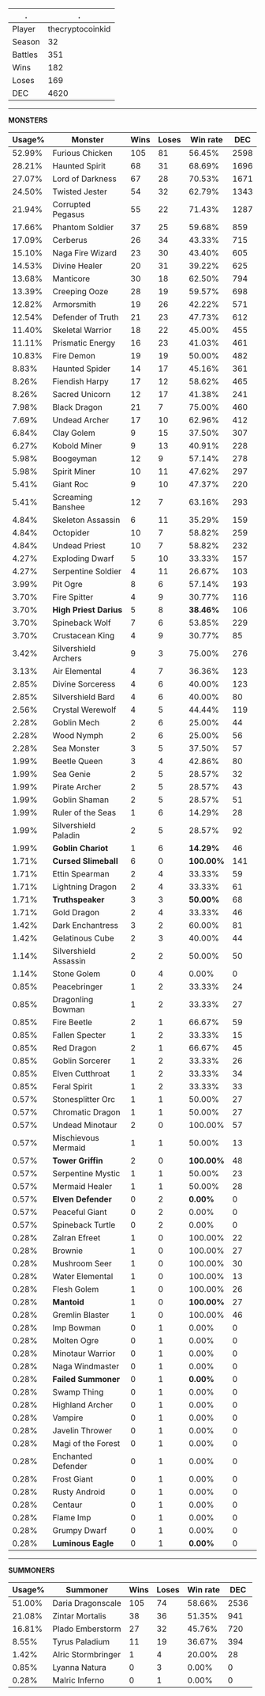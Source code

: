 .|.
|-|-
Player|thecryptocoinkid
Season|32
Battles|351
Wins|182
Loses|169
DEC|4620

---
**MONSTERS**

Usage%|Monster|Wins|Loses|Win rate|DEC|
-|-|-|-|-|-|
52.99%|Furious Chicken|105|81|56.45%|2598|
28.21%|Haunted Spirit|68|31|68.69%|1696|
27.07%|Lord of Darkness|67|28|70.53%|1671|
24.50%|Twisted Jester|54|32|62.79%|1343|
21.94%|Corrupted Pegasus|55|22|71.43%|1287|
17.66%|Phantom Soldier|37|25|59.68%|859|
17.09%|Cerberus|26|34|43.33%|715|
15.10%|Naga Fire Wizard|23|30|43.40%|605|
14.53%|Divine Healer|20|31|39.22%|625|
13.68%|Manticore|30|18|62.50%|794|
13.39%|Creeping Ooze|28|19|59.57%|698|
12.82%|Armorsmith|19|26|42.22%|571|
12.54%|Defender of Truth|21|23|47.73%|612|
11.40%|Skeletal Warrior|18|22|45.00%|455|
11.11%|Prismatic Energy|16|23|41.03%|461|
10.83%|Fire Demon|19|19|50.00%|482|
8.83%|Haunted Spider|14|17|45.16%|361|
8.26%|Fiendish Harpy|17|12|58.62%|465|
8.26%|Sacred Unicorn|12|17|41.38%|241|
7.98%|Black Dragon|21|7|75.00%|460|
7.69%|Undead Archer|17|10|62.96%|412|
6.84%|Clay Golem|9|15|37.50%|307|
6.27%|Kobold Miner|9|13|40.91%|228|
5.98%|Boogeyman|12|9|57.14%|278|
5.98%|Spirit Miner|10|11|47.62%|297|
5.41%|Giant Roc|9|10|47.37%|220|
5.41%|Screaming Banshee|12|7|63.16%|293|
4.84%|Skeleton Assassin|6|11|35.29%|159|
4.84%|Octopider|10|7|58.82%|259|
4.84%|Undead Priest|10|7|58.82%|232|
4.27%|Exploding Dwarf|5|10|33.33%|157|
4.27%|Serpentine Soldier|4|11|26.67%|103|
3.99%|Pit Ogre|8|6|57.14%|193|
3.70%|Fire Spitter|4|9|30.77%|116|
3.70%|**High Priest Darius**|5|8|**38.46%**|106|
3.70%|Spineback Wolf|7|6|53.85%|229|
3.70%|Crustacean King|4|9|30.77%|85|
3.42%|Silvershield Archers|9|3|75.00%|276|
3.13%|Air Elemental|4|7|36.36%|123|
2.85%|Divine Sorceress|4|6|40.00%|123|
2.85%|Silvershield Bard|4|6|40.00%|80|
2.56%|Crystal Werewolf|4|5|44.44%|119|
2.28%|Goblin Mech|2|6|25.00%|44|
2.28%|Wood Nymph|2|6|25.00%|56|
2.28%|Sea Monster|3|5|37.50%|57|
1.99%|Beetle Queen|3|4|42.86%|80|
1.99%|Sea Genie|2|5|28.57%|32|
1.99%|Pirate Archer|2|5|28.57%|43|
1.99%|Goblin Shaman|2|5|28.57%|51|
1.99%|Ruler of the Seas|1|6|14.29%|28|
1.99%|Silvershield Paladin|2|5|28.57%|92|
1.99%|**Goblin Chariot**|1|6|**14.29%**|46|
1.71%|**Cursed Slimeball**|6|0|**100.00%**|141|
1.71%|Ettin Spearman|2|4|33.33%|59|
1.71%|Lightning Dragon|2|4|33.33%|61|
1.71%|**Truthspeaker**|3|3|**50.00%**|68|
1.71%|Gold Dragon|2|4|33.33%|46|
1.42%|Dark Enchantress|3|2|60.00%|81|
1.42%|Gelatinous Cube|2|3|40.00%|44|
1.14%|Silvershield Assassin|2|2|50.00%|50|
1.14%|Stone Golem|0|4|0.00%|0|
0.85%|Peacebringer|1|2|33.33%|24|
0.85%|Dragonling Bowman|1|2|33.33%|27|
0.85%|Fire Beetle|2|1|66.67%|59|
0.85%|Fallen Specter|1|2|33.33%|15|
0.85%|Red Dragon|2|1|66.67%|45|
0.85%|Goblin Sorcerer|1|2|33.33%|26|
0.85%|Elven Cutthroat|1|2|33.33%|34|
0.85%|Feral Spirit|1|2|33.33%|33|
0.57%|Stonesplitter Orc|1|1|50.00%|27|
0.57%|Chromatic Dragon|1|1|50.00%|27|
0.57%|Undead Minotaur|2|0|100.00%|57|
0.57%|Mischievous Mermaid|1|1|50.00%|13|
0.57%|**Tower Griffin**|2|0|**100.00%**|48|
0.57%|Serpentine Mystic|1|1|50.00%|23|
0.57%|Mermaid Healer|1|1|50.00%|28|
0.57%|**Elven Defender**|0|2|**0.00%**|0|
0.57%|Peaceful Giant|0|2|0.00%|0|
0.57%|Spineback Turtle|0|2|0.00%|0|
0.28%|Zalran Efreet|1|0|100.00%|22|
0.28%|Brownie|1|0|100.00%|27|
0.28%|Mushroom Seer|1|0|100.00%|30|
0.28%|Water Elemental|1|0|100.00%|13|
0.28%|Flesh Golem|1|0|100.00%|26|
0.28%|**Mantoid**|1|0|**100.00%**|27|
0.28%|Gremlin Blaster|1|0|100.00%|46|
0.28%|Imp Bowman|0|1|0.00%|0|
0.28%|Molten Ogre|0|1|0.00%|0|
0.28%|Minotaur Warrior|0|1|0.00%|0|
0.28%|Naga Windmaster|0|1|0.00%|0|
0.28%|**Failed Summoner**|0|1|**0.00%**|0|
0.28%|Swamp Thing|0|1|0.00%|0|
0.28%|Highland Archer|0|1|0.00%|0|
0.28%|Vampire|0|1|0.00%|0|
0.28%|Javelin Thrower|0|1|0.00%|0|
0.28%|Magi of the Forest|0|1|0.00%|0|
0.28%|Enchanted Defender|0|1|0.00%|0|
0.28%|Frost Giant|0|1|0.00%|0|
0.28%|Rusty Android|0|1|0.00%|0|
0.28%|Centaur|0|1|0.00%|0|
0.28%|Flame Imp|0|1|0.00%|0|
0.28%|Grumpy Dwarf|0|1|0.00%|0|
0.28%|**Luminous Eagle**|0|1|**0.00%**|0|

---
**SUMMONERS**

Usage%|Summoner|Wins|Loses|Win rate|DEC|
-|-|-|-|-|-|
51.00%|Daria Dragonscale|105|74|58.66%|2536|
21.08%|Zintar Mortalis|38|36|51.35%|941|
16.81%|Plado Emberstorm|27|32|45.76%|720|
8.55%|Tyrus Paladium|11|19|36.67%|394|
1.42%|Alric Stormbringer|1|4|20.00%|28|
0.85%|Lyanna Natura|0|3|0.00%|0|
0.28%|Malric Inferno|0|1|0.00%|0|
